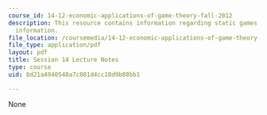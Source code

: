 ```yaml
---
course_id: 14-12-economic-applications-of-game-theory-fall-2012
description: This resource contains information regarding static games with incomplete
  information.
file_location: /coursemedia/14-12-economic-applications-of-game-theory-fall-2012/8d21a4940548a7c801d4cc18d9b88bb1_MIT14_12F12_chapter14.pdf
file_type: application/pdf
layout: pdf
title: Session 14 Lecture Notes
type: course
uid: 8d21a4940548a7c801d4cc18d9b88bb1

---
```

None